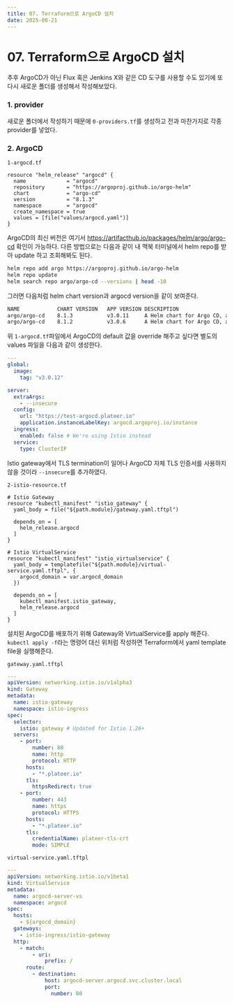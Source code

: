 ```yaml
---
title: 07. Terraform으로 ArgoCD 설치
date: 2025-08-21
---
```

# 07. Terraform으로 ArgoCD 설치
추후 ArgoCD가 아닌 Flux 혹은 Jenkins X와 같은 CD 도구를 사용할 수도 있기에 또 다시 새로운 폴더를 생성해서 작성해보았다.
### 1. provider
새로운 폴더에서 작성하기 때문에 `0-providers.tf`를 생성하고 전과 마찬가지로 각종 provider를 넣었다.

### 2. ArgoCD
`1-argocd.tf`
```hcl
resource "helm_release" "argocd" {
  name             = "argocd"
  repository       = "https://argoproj.github.io/argo-helm"
  chart            = "argo-cd"
  version          = "8.1.3"
  namespace        = "argocd"
  create_namespace = true
  values = [file("values/argocd.yaml")]
}
```

ArgoCD의 최신 버전은 여기서 https://artifacthub.io/packages/helm/argo/argo-cd 확인이 가능하다.
다른 방법으로는 다음과 같이 내 맥북 터미널에서 helm repo를 받아 update 하고 조회해봐도 된다.

```sh
helm repo add argo https://argoproj.github.io/argo-helm
helm repo update
helm search repo argo/argo-cd --versions | head -10
```

그러면 다음처럼 helm chart version과 argocd version을 같이 보여준다.

```sh
NAME        	CHART VERSION	APP VERSION	DESCRIPTION
argo/argo-cd	8.1.3        	v3.0.11    	A Helm chart for Argo CD, a declarative, GitOps...
argo/argo-cd	8.1.2        	v3.0.6     	A Helm chart for Argo CD, a declarative, GitOps...
```

위 `1-argocd.tf`파일에서 ArgoCD의 default 값을 override 해주고 싶다면 별도의 values 파일을 다음과 같이 생성한다.
```yaml
---
global:
  image:
    tag: "v3.0.12"

server:
  extraArgs:
    - --insecure
  config:
    url: "https://test-argocd.plateer.io"
    application.instanceLabelKey: argocd.argoproj.io/instance
  ingress:
    enabled: false # We're using Istio instead
  service:
    type: ClusterIP
```

Istio gateway에서 TLS termination이 일어나 ArgoCD 자체 TLS 인증서를 사용하지 않을 것이라 `--insecure`를 추가하였다.

`2-istio-resource.tf`
```hcl
# Istio Gateway
resource "kubectl_manifest" "istio_gateway" {
  yaml_body = file("${path.module}/gateway.yaml.tftpl")

  depends_on = [
    helm_release.argocd
  ]
}

# Istio VirtualService
resource "kubectl_manifest" "istio_virtualservice" {
  yaml_body = templatefile("${path.module}/virtual-service.yaml.tftpl", {
    argocd_domain = var.argocd_domain
  })

  depends_on = [
    kubectl_manifest.istio_gateway,
    helm_release.argocd
  ]
}
```

설치된 ArgoCD를 배포하기 위해 Gateway와 VirtualService를 apply 해준다.
`kubectl apply -f`라는 명령어 대신 위처럼 작성하면 Terraform에서 yaml template file을 실행해준다.

`gateway.yaml.tftpl`
```yaml
---
apiVersion: networking.istio.io/v1alpha3
kind: Gateway
metadata:
  name: istio-gateway
  namespace: istio-ingress
spec:
  selector:
    istio: gateway # Updated for Istio 1.26+
  servers:
    - port:
        number: 80
        name: http
        protocol: HTTP
      hosts:
        - "*.plateer.io"
      tls:
        httpsRedirect: true
    - port:
        number: 443
        name: https
        protocol: HTTPS
      hosts:
        - "*.plateer.io"
      tls:
        credentialName: plateer-tls-crt
        mode: SIMPLE
```


`virtual-service.yaml.tftpl`
```yaml
---
apiVersion: networking.istio.io/v1beta1
kind: VirtualService
metadata:
  name: argocd-server-vs
  namespace: argocd
spec:
  hosts:
    - ${argocd_domain}
  gateways:
    - istio-ingress/istio-gateway
  http:
    - match:
        - uri:
            prefix: /
      route:
        - destination:
            host: argocd-server.argocd.svc.cluster.local
            port:
              number: 80
```